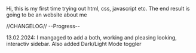 Hi, this is my first time trying out html, css, javascript etc.
The end result is going to be an website about me



//CHANGELOG// --Progress--

13.02.2024:
            I mangaged to add a both, working and pleasing looking, interactiv sidebar.
            Also added Dark/Light Mode toggler
